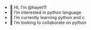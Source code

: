 - 👋 Hi, I’m @hayet11
- 👀 I’m interested in python language
- 🌱 I’m currently learning python and c 
- 💞️ I’m looking to collaborate on python

<!---
hayet11/hayet11 is a ✨ special ✨ repository because its `README.md` (this file) appears on your GitHub profile.
You can click the Preview link to take a look at your changes.
--->
